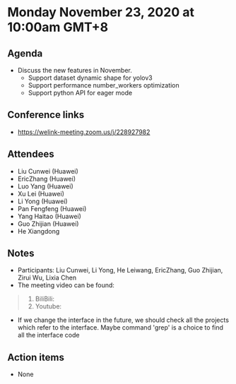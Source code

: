 # Monday November 23, 2020 at 10:00am GMT+8

## Agenda
* Discuss the new features in November.
    - Support dataset dynamic shape for yolov3
    - Support performance number_workers optimization
    - Support python API for eager mode 
## Conference links
* https://welink-meeting.zoom.us/j/228927982

## Attendees 
* Liu Cunwei (Huawei)
* EricZhang (Huawei)
* Luo Yang (Huawei)
* Xu Lei (Huawei)
* Li Yong (Huawei)
* Pan Fengfeng (Huawei)
* Yang Haitao (Huawei)
* Guo Zhijian (Huawei)
* He Xiangdong



## Notes
* Participants: Liu Cunwei, Li Yong, He Leiwang, EricZhang, Guo Zhijian, Zirui Wu, Lixia Chen
* The meeting video can be found:
> 1. BiliBili: 
> 2. Youtube: 
* If we change the interface in the future, we should check all the projects which refer to the interface. Maybe command 'grep' is a choice to find all the interface code

## Action items
* None
